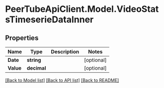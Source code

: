 # PeerTubeApiClient.Model.VideoStatsTimeserieDataInner

## Properties

Name | Type | Description | Notes
------------ | ------------- | ------------- | -------------
**Date** | **string** |  | [optional] 
**Value** | **decimal** |  | [optional] 

[[Back to Model list]](../README.md#documentation-for-models) [[Back to API list]](../README.md#documentation-for-api-endpoints) [[Back to README]](../README.md)

